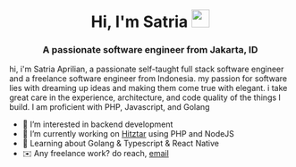 <h1 align="center">Hi, I'm Satria <img
src="https://github.com/blackcater/blackcater/raw/main/images/Hi.gif" height="32" /></h1>
<h3 align="center">A passionate software engineer from Jakarta, ID</h3>

hi, i'm Satria Aprilian, a passionate self-taught full stack software engineer and a freelance software engineer from Indonesia. my passion for software lies with dreaming up ideas and making them come true with elegant. i take great care in the experience, architecture, and code quality of the things I build.  I am proficient with PHP, Javascript, and Golang

- 👀 I’m interested in backend development
- 🔭 I’m currently working on [Hitztar](https://www.hitztar.com/satria) using PHP and NodeJS
- 🌱 Learning about Golang & Typescript & React Native
- ✉️ Any freelance work? do reach, [email](mailto:satriaaprilian18@gmail.com)
